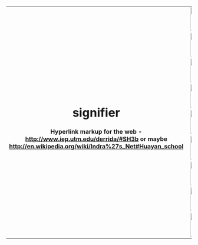 <link rel="stylesheet" type="text/css" href="https://raw.github.com/silenter/signifier/master/css/github.css" />

<table border="0" cellpadding="0" cellspacing="0" frame="void" width="100%">
<colgroup>
<col class="one" border="0">
<col class="two" border="0" align="right">
</colgroup>
<tr>
<th rowspan="9">
<h1>signifier</h1>

<p>Hyperlink markup for the web - 
<a href="http://www.iep.utm.edu/derrida/#SH3b">http://www.iep.utm.edu/derrida/#SH3b</a>
or maybe 
<a href="http://en.wikipedia.org/wiki/Indra%27s_Net#Huayan_school">http://en.wikipedia.org/wiki/Indra%27s_Net#Huayan_school</a>
</p>
</th>
<td>
<img src="https://github.com/silenter/signifier/extension/raw/master/images/icon.png" width="84px" height="64px" align="right">
</td>
</tr>
<tr>
<td>
<img src="https://github.com/silenter/signifier/extension/raw/master/images/icon.png" width="84px" height="64px" align="right">
</td>
</tr>
<tr>
<td>
<img src="https://github.com/silenter/signifier/extension/raw/master/images/icon.png" width="84px" height="64px" align="right">
</td>
</tr>
<tr>
<td>
<img src="https://github.com/silenter/signifier/extension/raw/master/images/icon.png" width="84px" height="64px" align="right">
</td>
</tr>
<tr>
<td>
<img src="https://github.com/silenter/signifier/extension/raw/master/images/icon.png" width="84px" height="64px" align="right">
</td>
</tr>
<tr>
<td>
<img src="https://github.com/silenter/signifier/extension/raw/master/images/icon.png" width="84px" height="64px" align="right">
</td>
</tr>
<tr>
<td>
<img src="https://github.com/silenter/signifier/extension/raw/master/images/icon.png" width="84px" height="64px" align="right">
</td>
</tr>
<tr>
<td>
<img src="https://github.com/silenter/signifier/extension/raw/master/images/icon.png" width="84px" height="64px" align="right">
</td>
</tr>
<tr>
<td>
<img src="https://github.com/silenter/signifier/extension/raw/master/images/icon.png" width="84px" height="64px" align="right">
</td>
</tr>
</table>
